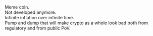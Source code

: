 Meme coin.<br>
Not developed anymore.<br>
Infinite inflation over infinite time.<br>
Pump and dump that will make crypto as a whole look bad both from regulatory and from public PoV.<br>
